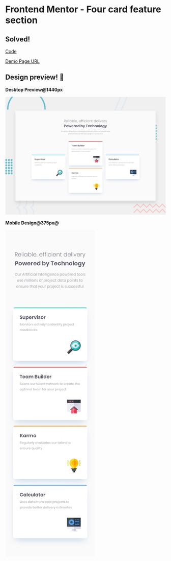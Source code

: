 # Frontend Mentor - Four card feature section

## Solved! 

[Code](https://github.com/natarajchakraborty/four-card-feature-section)

[Demo Page URL](https://natarajchakraborty.github.io/four-card-feature-section/)

## Design preview! 👋

**Desktop Preview@1440px**

![Desktop](./design/desktop-preview.jpg)

**Mobile Design@375px@**

![Mobile](./design/mobile-design.jpg)
